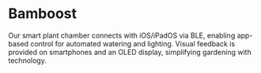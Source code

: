 # Bamboost
Our smart plant chamber connects with iOS/iPadOS via BLE, enabling app-based control for automated watering and lighting. Visual feedback is provided on smartphones and an OLED display, simplifying gardening with technology.
